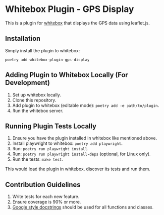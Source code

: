 # Whitebox Plugin - GPS Display

This is a plugin for [whitebox](https://gitlab.com/whitebox-aero) that displays the GPS data using leaflet.js.

## Installation

Simply install the plugin to whitebox:

```
poetry add whitebox-plugin-gps-display
```

## Adding Plugin to Whitebox Locally (For Development)

1. Set up whitebox locally.
2. Clone this repository.
3. Add plugin to whitebox (editable mode): `poetry add -e path/to/plugin.`
4. Run the whitebox server.

## Running Plugin Tests Locally

1. Ensure you have the plugin installed in whitebox like mentioned above.
2. Install playwright to whitebox: `poetry add playwright`.
3. Run: `poetry run playwright install`.
4. Run: `poetry run playwright install-deps` (optional, for Linux only).
5. Run the tests: `make test`.

This would load the plugin in whitebox, discover its tests and run them.

## Contribution Guidelines

1. Write tests for each new feature.
2. Ensure coverage is 90% or more.
3. [Google style docstrings](https://mkdocstrings.github.io/griffe/docstrings/#google-style)
   should be used for all functions and classes.
